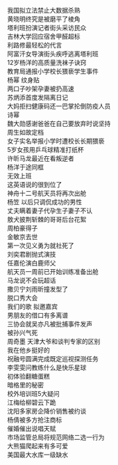 我国拟立法禁止大数据杀熟  
黄晓明终究是被磨平了棱角  
塔利班扮演记者街头采访民众  
吉林大学回应宿舍甲醛超标  
利路修最轻松的代言  
阿富汗女导演街头疾呼逃离塔利班  
12岁杨洋的高质量洗袜子诀窍  
教育局通报小学校长猥亵学生事件  
杨幂 纹身贴  
两口子吵架孕妻被扔高速  
苏炳添首度发隔离日记  
大妈拒扫健康码还一巴掌抡倒防疫人员  
诗幂  
魏大勋感谢爸爸在自己要放弃时说坚持  
周生如故定档  
女子实名举报小学时遭校长长期猥亵  
5岁女孩用乒乓球精准打纸杯  
许昕马龙最近在看叛逆者  
杨洋于途同框  
无效上班  
这英语说的很到位了  
神舟十二号航天员将再次出舱  
杨笠 以后只调侃成功的男性  
丈夫瞒着妻子代孕生子妻子不认  
敖犬披荆斩棘的哥哥后台花絮  
周柏豪得子  
金敏京去世  
第一次见义勇为就社死了  
刘奕君剧抛式演技  
任嘉伦演白鹿师父  
航天员一周前已开始训练准备出舱  
马龙说不会玩超话  
撒贝宁刘雨昕撞发型了  
脱口秀大会  
我们的歌 拟邀嘉宾  
男朋友的借口有多离谱  
三协会就吴亦凡被批捕事件发声  
被孙兴气死  
周奇墨 天津大爷和谈判专家的区别  
我在他乡挺好的  
祝融号圆满完成既定巡视探测任务  
李雯雯问教练什么是快乐星球  
初体验翻糖蛋糕  
暗格里的秘密  
校外培训班5大疑问  
江梅给柳碧云下跪  
沈阳多家房企降价销售被约谈  
杨倩被多方抢注商标  
催婚催出说唱天赋  
市场监管总局将规范网络二选一行为  
大熊猫爬起来有多可爱  
美国最大水库一级缺水  
